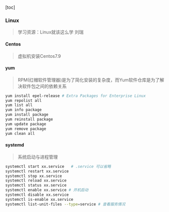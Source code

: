 [toc]

### Linux

> 学习资源：Linux就该这么学 刘瑞

#### Centos

> 虚拟机安装Centos7.9

#### yum

> RPM(红帽软件管理器)是为了简化安装的复杂度，而Yum软件仓库是为了解决软件包之间的依赖关系

~~~bash
yum install epel-release # Extra Packages for Enterprise Linux
yum repolist all
yum list all
yum info package
yum install package
yum reinstall package
yum update package
yum remove package
yum clean all
~~~

#### systemd

> 系统启动与进程管理

~~~bash
systemctl start	xx.service 	 # .service 可以省略
systemctl restart xx.service
systemctl stop xx.service
systemctl reload xx.service
systemctl status xx.service
systemctl enable xx.service # 开机启动
systemctl disable xx.service
systemctl is-enable xx.service
systemctl list-unit-files --type=service # 查看服务情况
~~~
